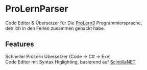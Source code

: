# ProLernParser
Code Editor & Übersetzer für Die [ProLern3](http://www.dirkhardy.de/START/) Programmiersprache, <br>
den ich in den Ferien zusammen gehackt habe.<br>
## Features
Schneller ProLern Übersetzer (Code -> C# -> Exe)<br>
Code Editor mit Syntax Higlighting, basierend auf [ScintillaNET](https://github.com/jacobslusser/ScintillaNET)<br>